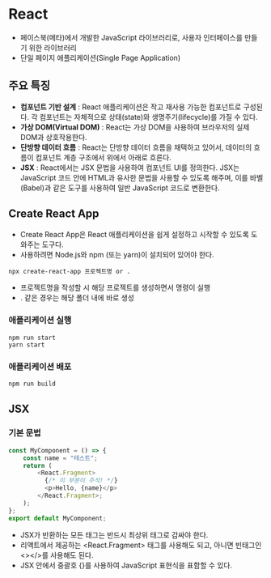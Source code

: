 # React

- 페이스북(메타)에서 개발한 JavaScript 라이브러리로, 사용자 인터페이스를 만들기 위한 라이브러리
- 단일 페이지 애플리케이션(Single Page Application)

## 주요 특징

- **컴포넌트 기반 설계** : React 애플리케이션은 작고 재사용 가능한 컴포넌트로 구성된다.
각 컴포넌트는 자체적으로 상태(state)와 생명주기(lifecycle)를 가질 수 있다.
- **가상 DOM(Virtual DOM)** : React는 가상 DOM을 사용하여 브라우저의 실제 DOM과 상호작용한다.
- **단방향 데이터 흐름** : React는 단방향 데이터 흐름을 채택하고 있어서, 데이터의 흐름이 컴포넌트 계층 구조에서 위에서 아래로 흐른다.
- **JSX** : React에서는 JSX 문법을 사용하여 컴포넌트 UI를 정의한다. JSX는 JavaScript 코드 안에 HTML과 유사한 문법을 사용할 수 있도록 해주며, 이를 바벨(Babel)과 같은 도구를 사용하여 일반 JavaScript 코드로 변환한다.

## Create React App

- Create React App은 React 애플리케이션을 쉽게 설정하고 시작할 수 있도록 도와주는 도구다.
- 사용하려면 Node.js와 npm (또는 yarn)이 설치되어 있어야 한다.

```
npx create-react-app 프로젝트명 or .
```

- 프로젝트명을 작성할 시 해당 프로젝트를 생성하면서 명령이 실행
- . 같은 경우는 해당 폴더 내에 바로 생성

### 애플리케이션 실행

```
npm run start
yarn start
```

### 애플리케이션 배포

```
npm run build
```

## JSX

### 기본 문법

```js
const MyComponent = () => {
    const name = "테스트";
    return (
        <React.Fragment>
          {/* 이 부분이 주석! */}
          <p>Hello, {name}</p>
        </React.Fragment>;
    );
};
export default MyComponent;
```

- JSX가 반환하는 모든 태그는 반드시 최상위 태그로 감싸야 한다.
- 리액트에서 제공하는 <React.Fragment> 태그를 사용해도 되고, 아니면 빈태그인 <></>를 사용해도 된다.
- JSX 안에서 중괄호 {}를 사용하여 JavaScript 표현식을 표함할 수 있다.